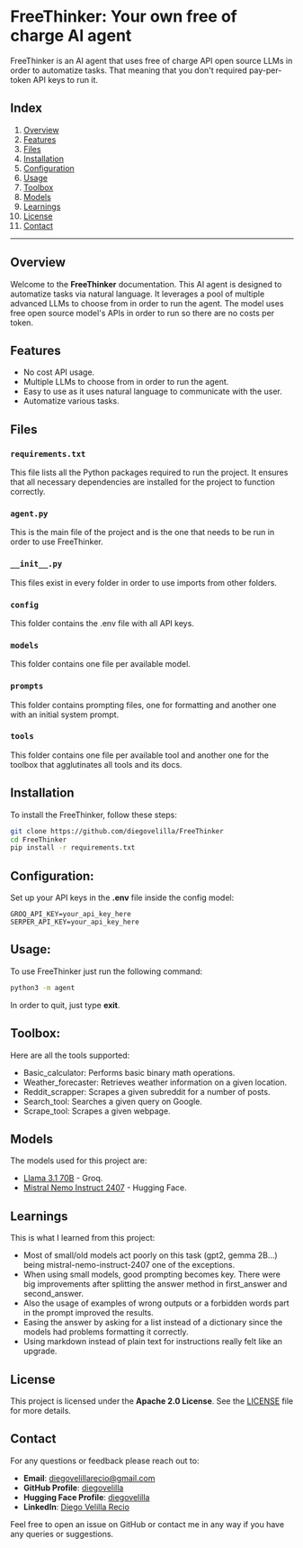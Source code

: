 # FreeThinker: Your own free of charge AI agent

FreeThinker is an AI agent that uses free of charge API open source LLMs in order to automatize tasks. That meaning that you don't required pay-per-token API keys to run it.

## Index
1. [Overview](#overview)
2. [Features](#features)
3. [Files](#files)
4. [Installation](#installation)
5. [Configuration](#configuration)
6. [Usage](#usage)
7. [Toolbox](#toolbox)
8. [Models](#models)
9. [Learnings](#learnings)
10. [License](#license)
11. [Contact](#contact)

---

## Overview
Welcome to the **FreeThinker** documentation. This AI agent is designed to automatize tasks via natural language. It leverages a pool of multiple advanced LLMs to choose from in order to run the agent. The model uses free open source model's APIs in order to run so there are no costs per token.

## Features
- No cost API usage.
- Multiple LLMs to choose from in order to run the agent.
- Easy to use as it uses natural language to communicate with the user.
- Automatize various tasks.

## Files

### `requirements.txt`
This file lists all the Python packages required to run the project. It ensures that all necessary dependencies are installed for the project to function correctly.

### `agent.py`
This is the main file of the project and is the one that needs to be run in order to use FreeThinker.

### `__init__.py`
This files exist in every folder in order to use imports from other folders.

### `config`
This folder contains the .env file with all API keys.

### `models`
This folder contains one file per available model.

### `prompts`
This folder contains prompting files, one for formatting and another one with an initial system prompt.

### `tools`
This folder contains one file per available tool and another one for the toolbox that agglutinates all tools and its docs.

## Installation
To install the FreeThinker, follow these steps:
   ```bash
   git clone https://github.com/diegovelilla/FreeThinker
   cd FreeThinker
   pip install -r requirements.txt
   ```

## Configuration:
Set up your API keys in the **.env** file inside the config model:

    GROQ_API_KEY=your_api_key_here
    SERPER_API_KEY=your_api_key_here

## Usage:
To use FreeThinker just run the following command:
```bash
python3 -m agent
```
In order to quit, just type **exit**.

## Toolbox:
Here are all the tools supported:
- Basic_calculator: Performs basic binary math operations.
- Weather_forecaster: Retrieves weather information on a given location. 
- Reddit_scrapper: Scrapes a given subreddit for a number of posts.
- Search_tool: Searches a given query on Google.
- Scrape_tool: Scrapes a given webpage.

## Models
The models used for this project are:

- [Llama 3.1 70B](https://console.groq.com/docs/models) - Groq.
- [Mistral Nemo Instruct 2407](https://huggingface.co/mistralai/Mistral-Nemo-Instruct-2407) - Hugging Face.

## Learnings
This is what I learned from this project:

- Most of small/old models act poorly on this task (gpt2, gemma 2B...) being mistral-nemo-instruct-2407 one of the exceptions.
- When using small models, good prompting becomes key. There were big improvements after splitting the answer method in first_answer and second_answer.
- Also the usage of examples of wrong outputs or a forbidden words part in the prompt improved the results.
- Easing the answer by asking for a list instead of a dictionary since the models had problems formatting it correctly.
- Using markdown instead of plain text for instructions really felt like an upgrade.

## License
This project is licensed under the **Apache 2.0 License**. See the [LICENSE](https://github.com/diegovelilla/FreeThinker/blob/main/LICENSE) file for more details.

## Contact
For any questions or feedback please reach out to:

- **Email**: [diegovelillarecio@gmail.com](mailto:diegovelillarecio@gmail.com)
- **GitHub Profile**: [diegovelilla](https://github.com/diegovelilla)
- **Hugging Face Profile**: [diegovelilla](https://huggingface.co/diegovelilla)
- **LinkedIn**: [Diego Velilla Recio](https://www.linkedin.com/in/diego-velilla-recio/)

Feel free to open an issue on GitHub or contact me in any way if you have any queries or suggestions.





